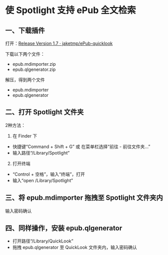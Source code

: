# 使 Spotlight 支持 ePub 全文检索

## 一、下载插件

打开：[Release Version 1.7 · jaketmp/ePub-quicklook](https://github.com/jaketmp/ePub-quicklook/releases/tag/v1.7)

下载以下两个文件：
- epub.mdimporter.zip
- epub.qlgenerator.zip

解压，得到两个文件
- epub.mdimporter
- epub.qlgenerator

## 二、打开 Spotlight 文件夹

2种方法：
1. 在 Finder 下
  - 快捷键“Command + Shift + G” 或 在菜单栏选择“前往 - 前往文件夹…”
  - 输入路径“/Library/Spotlight”
2. 打开终端
  - “Control + 空格”，输入“终端”，打开
  - 输入“open /Library/Spotlight”

## 三、将 epub.mdimporter 拖拽至 Spotlight 文件夹内

输入密码确认

## 四、同样操作，安装 epub.qlgenerator

- 打开路径“/Library/QuickLook”
- 拖拽 epub.qlgenerator 至 QuickLook 文件夹内，输入密码确认
